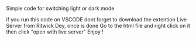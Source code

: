 Simple code for switching light or dark mode

if you run this code on VSCODE dont forget to download the extention Live Server from Ritwick Dey, once is done
Go to the html file and right click on it then click "open with live server"
Enjoy ! 
